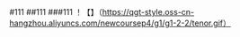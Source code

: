 #111
##111
###111
！【】（https://qgt-style.oss-cn-hangzhou.aliyuncs.com/newcoursep4/g1/g1-2-2/tenor.gif）
